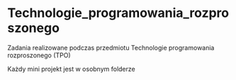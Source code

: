 # Technologie_programowania_rozproszonego
Zadania realizowane podczas przedmiotu Technologie programowania rozproszonego (TPO)

Każdy mini projekt jest w osobnym folderze
